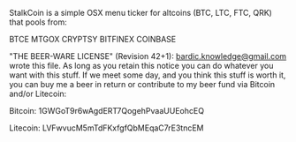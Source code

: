 StalkCoin is a simple OSX menu ticker for altcoins (BTC, LTC, FTC, QRK) that pools from:

BTCE
MTGOX
CRYPTSY
BITFINEX
COINBASE

"THE BEER-WARE LICENSE" (Revision 42+1): bardic.knowledge@gmail.com wrote this file. As long as you retain this notice you can do whatever you want with this stuff. If we meet some day, and you think this stuff is worth it, you can buy me a beer in return or contribute to my beer fund via Bitcoin and/or Litecoin:

Bitcoin: 1GWGoT9r6wAgdERT7QogehPvaaUUEohcEQ

Litecoin: LVFwvucM5mTdFKxfgfQbMEqaC7rE3tncEM
